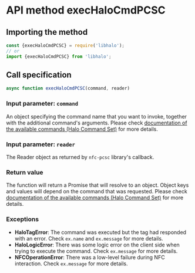 # API method execHaloCmdPCSC

## Importing the method
```javascript
const {execHaloCmdPCSC} = require('libhalo');
// or
import {execHaloCmdPCSC} from 'libhalo';
```

## Call specification
```javascript
async function execHaloCmdPCSC(command, reader)
```

### Input parameter: `command`

An object specifying the command name that you want to invoke, together with the additional command's arguments.
Please check [documentation of the available commands (Halo Command Set)](/docs/halo-command-set.md) for more details.

### Input parameter: `reader`

The Reader object as returned by `nfc-pcsc` library's callback.

### Return value

The function will return a Promise that will resolve to an object.
Object keys and values will depend on the command that was requested.
Please check [documentation of the available commands (Halo Command Set)](/docs/halo-command-set.md) for more details.

### Exceptions

* **HaloTagError**: The command was executed but the tag had responded with an error. Check `ex.name` and `ex.message` for more details.
* **HaloLogicError**: There was some logic error on the client side when trying to execute the command. Check `ex.message` for more details.
* **NFCOperationError**: There was a low-level failure during NFC interaction. Check `ex.message` for more details.
